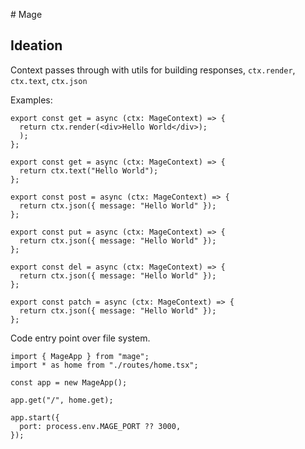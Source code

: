 # Mage

## Ideation

Context passes through with utils for building responses, `ctx.render`, `ctx.text`, `ctx.json`

Examples:

```tsx
export const get = async (ctx: MageContext) => {
  return ctx.render(<div>Hello World</div>);
  );
};

export const get = async (ctx: MageContext) => {
  return ctx.text("Hello World");
};

export const post = async (ctx: MageContext) => {
  return ctx.json({ message: "Hello World" });
};

export const put = async (ctx: MageContext) => {
  return ctx.json({ message: "Hello World" });
};

export const del = async (ctx: MageContext) => {
  return ctx.json({ message: "Hello World" });
};

export const patch = async (ctx: MageContext) => {
  return ctx.json({ message: "Hello World" });
};
```

Code entry point over file system.

```tsx
import { MageApp } from "mage";
import * as home from "./routes/home.tsx";

const app = new MageApp();

app.get("/", home.get);

app.start({
  port: process.env.MAGE_PORT ?? 3000,
});
```
